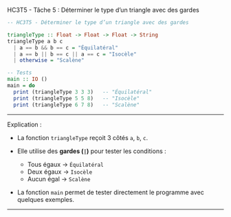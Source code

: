 HC3T5 - Tâche 5 : Déterminer le type d’un triangle avec des gardes

```haskell
-- HC3T5 - Déterminer le type d’un triangle avec des gardes

triangleType :: Float -> Float -> Float -> String
triangleType a b c
  | a == b && b == c = "Équilatéral"
  | a == b || b == c || a == c = "Isocèle"
  | otherwise = "Scalène"

-- Tests
main :: IO ()
main = do
  print (triangleType 3 3 3)   -- "Équilatéral"
  print (triangleType 5 5 8)   -- "Isocèle"
  print (triangleType 6 7 8)   -- "Scalène"
```

---

Explication :

* La fonction `triangleType` reçoit 3 côtés `a`, `b`, `c`.
* Elle utilise des **gardes (`|`)** pour tester les conditions :

  * Tous égaux → `Équilatéral`
  * Deux égaux → `Isocèle`
  * Aucun égal → `Scalène`
* La fonction `main` permet de tester directement le programme avec quelques exemples.

---
